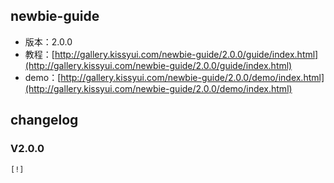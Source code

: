 ## newbie-guide

* 版本：2.0.0
* 教程：[http://gallery.kissyui.com/newbie-guide/2.0.0/guide/index.html](http://gallery.kissyui.com/newbie-guide/2.0.0/guide/index.html)
* demo：[http://gallery.kissyui.com/newbie-guide/2.0.0/demo/index.html](http://gallery.kissyui.com/newbie-guide/2.0.0/demo/index.html)

## changelog

### V2.0.0

    [!]


